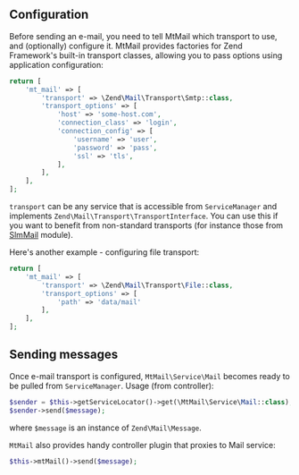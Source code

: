 Configuration
-------------

Before sending an e-mail, you need to tell MtMail which transport to use, and (optionally) configure it.
MtMail provides factories for Zend Framework's built-in transport classes, allowing you to pass options
using application configuration:

```php
return [
    'mt_mail' => [
        'transport' => \Zend\Mail\Transport\Smtp::class,
        'transport_options' => [
            'host' => 'some-host.com',
            'connection_class' => 'login',
            'connection_config' => [
                'username' => 'user',
                'password' => 'pass',
                'ssl' => 'tls',
            ],
        ],
    ],
];
```

`transport` can be any service that is accessible from `ServiceManager` and implements `Zend\Mail\Transport\TransportInterface`.
You can use this if you want to benefit from non-standard transports (for instance those from [SlmMail](https://github.com/juriansluiman/SlmMail) module).

Here's another example - configuring file transport:

```php
return [
    'mt_mail' => [
        'transport' => \Zend\Mail\Transport\File::class,
        'transport_options' => [
            'path' => 'data/mail'
        ],
    ],
];
```

Sending messages
----------------

Once e-mail transport is configured, `MtMail\Service\Mail` becomes ready to be pulled from `ServiceManager`.
Usage (from controller):

```php
$sender = $this->getServiceLocator()->get(\MtMail\Service\Mail::class);
$sender->send($message);
```

where `$message` is an instance of `Zend\Mail\Message`.

`MtMail` also provides handy controller plugin that proxies to Mail service:

```php
$this->mtMail()->send($message);
```
